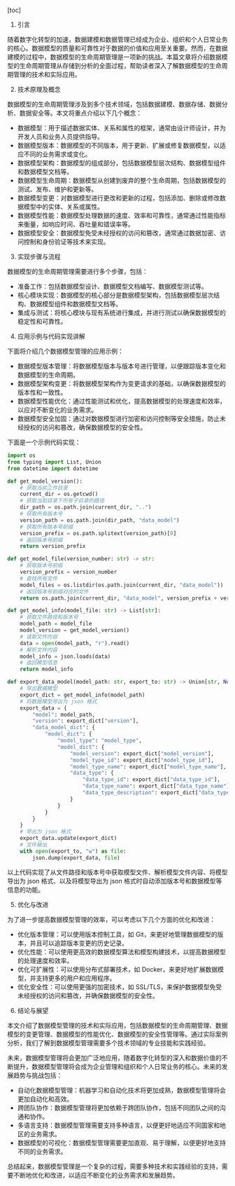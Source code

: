 
[toc]                    
                
                
1. 引言

随着数字化转型的加速，数据建模和数据管理已经成为企业、组织和个人日常业务的核心。数据模型的质量和可靠性对于数据的价值和应用至关重要。然而，在数据建模的过程中，数据模型的生命周期管理是一项新的挑战。本篇文章将介绍数据模型的生命周期管理从存储到分析的全面过程，帮助读者深入了解数据模型的生命周期管理的技术和实际应用。

2. 技术原理及概念

数据模型的生命周期管理涉及到多个技术领域，包括数据建模、数据存储、数据分析、数据安全等。本文将重点介绍以下几个概念：

- 数据模型：用于描述数据实体、关系和属性的框架，通常由设计师设计，并为开发人员和业务人员提供指导。
- 数据模型版本：数据模型的不同版本，用于更新、扩展或修复数据模型，以适应不同的业务需求或变化。
- 数据模型架构：数据模型的组成部分，包括数据模型层次结构、数据模型组件和数据模型文档等。
- 数据模型生命周期：数据模型从创建到废弃的整个生命周期，包括数据模型的测试、发布、维护和更新等。
- 数据模型变更：对数据模型进行更改和更新的过程，包括添加、删除或修改数据模型中的实体、关系或属性。
- 数据模型性能：数据模型处理数据的速度、效率和可靠性，通常通过性能指标来衡量，如响应时间、吞吐量和错误率等。
- 数据模型安全：数据模型免受未经授权的访问和篡改，通常通过数据加密、访问控制和身份验证等技术来实现。

3. 实现步骤与流程

数据模型的生命周期管理需要进行多个步骤，包括：

- 准备工作：包括数据模型设计、数据模型文档编写、数据模型测试等。
- 核心模块实现：数据模型的核心部分是数据模型架构，包括数据模型层次结构、数据模型组件和数据模型文档等。
- 集成与测试：将核心模块与现有系统进行集成，并进行测试以确保数据模型的稳定性和可靠性。

4. 应用示例与代码实现讲解

下面将介绍几个数据模型管理的应用示例：

- 数据模型版本管理：将数据模型版本与版本号进行管理，以便跟踪版本变化和数据模型的生命周期。
- 数据模型架构变更：将数据模型架构作为变更请求的基础，以确保数据模型的版本性和一致性。
- 数据模型性能优化：通过性能测试和优化，提高数据模型的处理速度和效率，以应对不断变化的业务需求。
- 数据模型安全加固：通过对数据模型进行加密和访问控制等安全措施，防止未经授权的访问和篡改，确保数据模型的安全性。

下面是一个示例代码实现：

```python
import os
from typing import List, Union
from datetime import datetime

def get_model_version():
    # 获取当前工作目录
    current_dir = os.getcwd()
    # 获取当前目录下所有子目录的路径
    dir_path = os.path.join(current_dir, "..")
    # 获取所有版本号
    version_path = os.path.join(dir_path, "data_model")
    # 获取所有版本号前缀
    version_prefix = os.path.splitext(version_path)[0]
    # 返回版本号前缀
    return version_prefix

def get_model_file(version_number: str) -> str:
    # 获取版本号前缀
    version_prefix = version_number
    # 查找所有文件
    model_files = os.listdir(os.path.join(current_dir, "data_model"))
    # 返回版本号前缀对应的文件
    return os.path.join(current_dir, "data_model", version_prefix + version_number)

def get_model_info(model_file: str) -> List[str]:
    # 获取文件路径和版本号
    model_path = model_file
    model_version = get_model_version()
    # 读取文件内容
    data = open(model_path, "r").read()
    # 解析文件内容
    model_info = json.loads(data)
    # 返回模型信息
    return model_info

def export_data_model(model_path: str, export_to: str) -> Union[str, None]:
    # 导出数据模型
    export_dict = get_model_info(model_path)
    # 将数据模型导出为 json 格式
    export_data = {
        "model": model_path,
        "version": export_dict["version"],
        "data_model_dict": {
            "model_dict": {
                "model_type": "model_type",
                "model_dict": {
                    "model_version": export_dict["model_version"],
                    "model_type_id": export_dict["model_type_id"],
                    "model_type_name": export_dict["model_type_name"],
                    "data_type": {
                        "data_type_id": export_dict["data_type_id"],
                        "data_type_name": export_dict["data_type_name"],
                        "data_type_description": export_dict["data_type_description"]
                    }
                }
            }
        }
    }
    # 导出为 json 格式
    export_data.update(export_dict)
    # 文件输出
    with open(export_to, "w") as file:
        json.dump(export_data, file)
```
以上代码实现了从文件路径和版本号中获取模型文件、解析模型文件内容、将模型导出为 json 格式、以及将模型导出为 json 格式时自动添加版本号和数据模型等信息的功能。

5. 优化与改进

为了进一步提高数据模型管理的效率，可以考虑以下几个方面的优化和改进：

- 优化版本管理：可以使用版本控制工具，如 Git，来更好地管理数据模型的版本，并且可以追踪版本变更的历史记录。
- 优化性能：可以使用更高效的数据模型算法和模型构建技术，以提高数据模型的处理速度和效率。
- 优化可扩展性：可以使用分布式部署技术，如 Docker，来更好地扩展数据模型，并支持更多的用户和应用程序。
- 优化安全性：可以使用更强的加密技术，如 SSL/TLS，来保护数据模型免受未经授权的访问和篡改，并确保数据模型的安全性。

6. 结论与展望

本文介绍了数据模型管理的技术和实际应用，包括数据模型的生命周期管理、数据模型的变更管理、数据模型的性能优化、数据模型的安全性管理等。通过实际案例分析，我们了解到数据模型管理需要多个技术领域的专业技能和实践经验。

未来，数据模型管理将会更加广泛地应用，随着数字化转型的深入和数据价值的不断提升，数据模型管理将会成为企业管理和组织和个人日常业务的核心。未来的发展趋势与挑战包括：

- 自动化数据模型管理：机器学习和自动化技术将更加成熟，数据模型管理将会更加自动化和高效。
- 跨团队协作：数据模型管理将更加依赖于跨团队协作，包括不同团队之间的沟通和协作。
- 多语言支持：数据模型管理需要支持多种语言，以便更好地适应不同国家和地区的业务需求。
- 数据模型的可视化：数据模型管理需要更加直观、易于理解，以便更好地支持不同的业务需求。

总结起来，数据模型管理是一个复杂的过程，需要多种技术和实践经验的支持，需要不断地优化和改进，以适应不断变化的业务需求和发展趋势。


